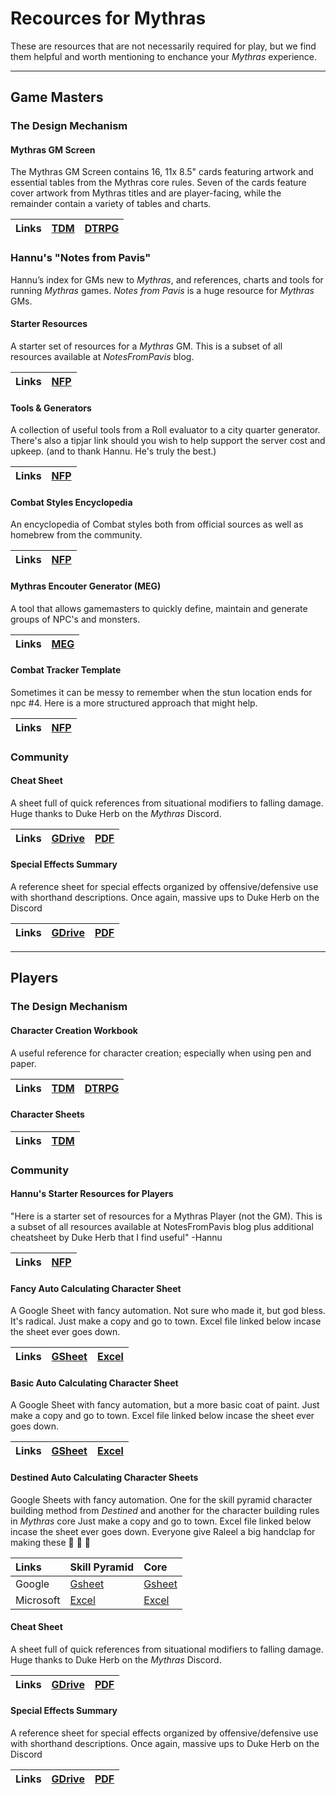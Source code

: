# Recources for Mythras

These are resources that are not necessarily required for play, but we find them helpful and worth mentioning to enchance your _Mythras_ experience.

---
## Game Masters

### The Design Mechanism

#### Mythras GM Screen

The Mythras GM Screen contains 16, 11x 8.5" cards featuring artwork and essential tables from the Mythras core rules. Seven of the cards feature cover artwork from Mythras titles and are player-facing, while the remainder contain a variety of tables and charts.

| Links | [TDM](https://thedesignmechanism.com/mythras-gm-screen/) | [DTRPG](https://www.drivethrurpg.com/en/product/254891/mythras-gm-screen) |
| :-- | :-- | :-- |

### Hannu's "Notes from Pavis"

Hannu’s index for GMs new to _Mythras_, and references, charts and tools for running _Mythras_ games. _Notes from Pavis_ is a huge resource for _Mythras_ GMs.

#### Starter Resources

A starter set of resources for a _Mythras_ GM. This is a subset of all resources available at _NotesFromPavis_ blog.

| Links | [NFP](https://notesfrompavis.blog/2020/12/28/starter-resources-for-mythras-gm/) |
| :-- | :-- |

#### Tools & Generators
A collection of useful tools from a Roll evaluator to a city quarter generator. There's also a tipjar link should you wish to help support the server cost and upkeep. \(and to thank Hannu. He's truly the best.\)

| Links | [NFP](http://tools.notesfrompavis.com/) |
| :-- | :-- |

#### Combat Styles Encyclopedia

An encyclopedia of Combat styles both from official sources as well as homebrew from the community.

| Links | [NFP](https://notesfrompavis.blog/2022/06/11/combat-styles-combine-and-go-encyclopaedic/) |
| :-- | :-- |

#### Mythras Encouter Generator (MEG)

A tool that allows gamemasters to quickly define, maintain and generate groups of NPC's and monsters.

| Links | [MEG](https://mythras.skoll.xyz/instructions/) |
| :-- | :-- |

#### Combat Tracker Template

Sometimes it can be messy to remember when the stun location ends for npc #4. Here is a more structured approach that might help.

| Links | [NFP](https://notesfrompavis.blog/2024/08/26/combat-tracker-template-for-mythras/) |
| :-- | :-- |

### Community

#### Cheat Sheet

A sheet full of quick references from situational modifiers to falling damage. Huge thanks to Duke Herb on the _Mythras_ Discord.

| Links | [GDrive](https://drive.google.com/file/d/1f5FVPO4t0ZGYLbax81SUSwnVnfk7GrKz/view?usp=sharing) | <a href="https://github.com/AdeptAustin/mythras-publications-and-links/raw/main/Cheat_Sheet.pdf">PDF<a/> |
| :-- | :-- | :-- |

#### Special Effects Summary

A reference sheet for special effects organized by offensive/defensive use with shorthand descriptions. Once again, massive ups to Duke Herb on the Discord

| Links | [GDrive](https://drive.google.com/file/d/1fG-piDQxn1dmAMFaeQ0kyDA2JRK39LNK/view?usp=sharing) | <a href="https://github.com/AdeptAustin/mythras-publications-and-links/raw/main/Special_Effects.pdf">PDF<a/> |
| :-- | :-- | :-- |

---
## Players

### The Design Mechanism

#### Character Creation Workbook

A useful reference for character creation; especially when using pen and paper.

| Links | [TDM](https://thedesignmechanism.com/mythras-character-creation-workbook/) | [DTRPG](https://www.drivethrurpg.com/en/product/254240/mythras-character-creation-workbook) |
| :-- | :-- | :-- |

#### Character Sheets

| Links | [TDM](https://thedesignmechanism.com/character-sheets/) |
| :-- | :-- |

### Community

#### Hannu's Starter Resources for Players

"Here is a starter set of resources for a Mythras Player (not the GM). This is a subset of all resources available at NotesFromPavis blog plus additional cheatsheet by Duke Herb that I find useful" -Hannu

| Links | [NFP](https://notesfrompavis.blog/2024/07/22/starter-resources-summary-for-mythras-player/) |
| :-- | :-- |


#### Fancy Auto Calculating Character Sheet

A Google Sheet with fancy automation. Not sure who made it, but god bless. It's radical. Just make a copy and go to town. Excel file linked below incase the sheet ever goes down.

| Links | [GSheet](https://docs.google.com/spreadsheets/d/1Jq63xSupyvwZeH5nWtcViNrzLQd_L7Y3kj_9-uncxvQ/edit?usp=sharing) | <a href="https://github.com/AdeptAustin/mythras-publications-and-links/raw/main/FANCY_Mythras_Autocalculating_Sheet_Updated_9-21-2024.xlsx">Excel<a/> |
| :-- | :-- | :-- |

#### Basic Auto Calculating Character Sheet

A Google Sheet with fancy automation, but a more basic coat of paint. Just make a copy and go to town. Excel file linked below incase the sheet ever goes down.

| Links | [GSheet](https://docs.google.com/spreadsheets/d/1oH6Q-Xj2Tr2yxkWvsWnM3QFVPZWxQHy1BVniN02MCRM/edit?usp=sharing) | <a href="https://github.com/AdeptAustin/mythras-publications-and-links/raw/main/downliads/BASIC_Mythras_Autocalculating_Sheet_Updated_5-14-2024.xlsx">Excel<a/> |
| :-- | :-- | :-- |

#### Destined Auto Calculating Character Sheets

Google Sheets with fancy automation. One for the skill pyramid character building method from _Destined_ and another for the character building rules in _Mythras_ core Just make a copy and go to town. Excel file linked below incase the sheet ever goes down. Everyone give Raleel a big handclap for making these :clap: :clap: :clap:

| Links | Skill Pyramid | Core |
| :-- | :-- | :-- |
| Google | [Gsheet](https://docs.google.com/spreadsheets/d/1U4ngUX5gB70_YAPJQV5GtwD204RkdoihrXkQIyaP8wo/edit?usp=sharing) | [Gsheet](https://docs.google.com/spreadsheets/d/17zn0TBLOVn7ZJ0LsBqd0DjD7_jk9170qvNbF9tfQ8pE/edit?usp=sharing) |
| Microsoft | <a href="https://github.com/AdeptAustin/mythras-publications-and-links/raw/main/Destined_Autocalculating_Sheet_-_Skill_Pyramid_Version.xlsx">Excel<a/> | <a href="https://github.com/AdeptAustin/mythras-publications-and-links/raw/main/Destined_Autocalculating_Sheet.xlsx">Excel<a/> |

#### Cheat Sheet

A sheet full of quick references from situational modifiers to falling damage. Huge thanks to Duke Herb on the _Mythras_ Discord.

| Links | [GDrive](https://drive.google.com/file/d/1f5FVPO4t0ZGYLbax81SUSwnVnfk7GrKz/view?usp=sharing) | <a href="https://github.com/AdeptAustin/mythras-publications-and-links/raw/main/Cheat_Sheet.pdf">PDF<a/> |
| :-- | :-- | :-- |

#### Special Effects Summary

A reference sheet for special effects organized by offensive/defensive use with shorthand descriptions. Once again, massive ups to Duke Herb on the Discord

| Links | [GDrive](https://drive.google.com/file/d/1fG-piDQxn1dmAMFaeQ0kyDA2JRK39LNK/view?usp=sharing) | <a href="https://github.com/AdeptAustin/mythras-publications-and-links/raw/main/Special_Effects.pdf">PDF<a/> |
| :-- | :-- | :-- |
